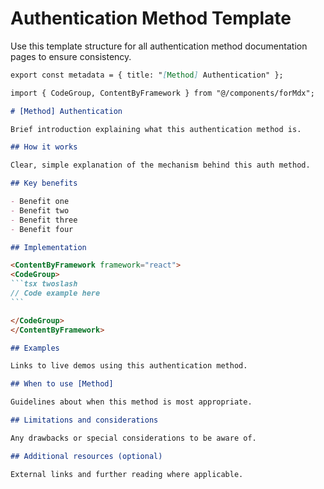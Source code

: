 # Authentication Method Template

Use this template structure for all authentication method documentation pages to ensure consistency.

````markdown
export const metadata = { title: "[Method] Authentication" };

import { CodeGroup, ContentByFramework } from "@/components/forMdx";

# [Method] Authentication

Brief introduction explaining what this authentication method is.

## How it works

Clear, simple explanation of the mechanism behind this auth method.

## Key benefits

- Benefit one
- Benefit two
- Benefit three
- Benefit four

## Implementation

<ContentByFramework framework="react">
<CodeGroup>
```tsx twoslash
// Code example here
```

</CodeGroup>
</ContentByFramework>

## Examples

Links to live demos using this authentication method.

## When to use [Method]

Guidelines about when this method is most appropriate.

## Limitations and considerations

Any drawbacks or special considerations to be aware of.

## Additional resources (optional)

External links and further reading where applicable.
````
